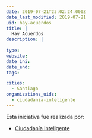 ```yaml
---
date: 2019-07-21T23:02:24.000Z
date_last_modified: 2019-07-21
uid: hay-acuerdos
title: |
  Hay Acuerdos
description: |
  
type: 
website: 
date_ini: 
date_end: 
tags:

cities: 
  - Santiago
organizations_uids:
  - ciudadania-inteligente
---
```


Esta iniciativa fue realizada por:

- [Ciudadanía Inteligente](/organizaciones/ciudadania-inteligente)
